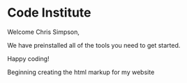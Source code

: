 # Code Institute

Welcome Chris Simpson,

We have preinstalled all of the tools you need to get started.

Happy coding!

Beginning creating the html markup for my website